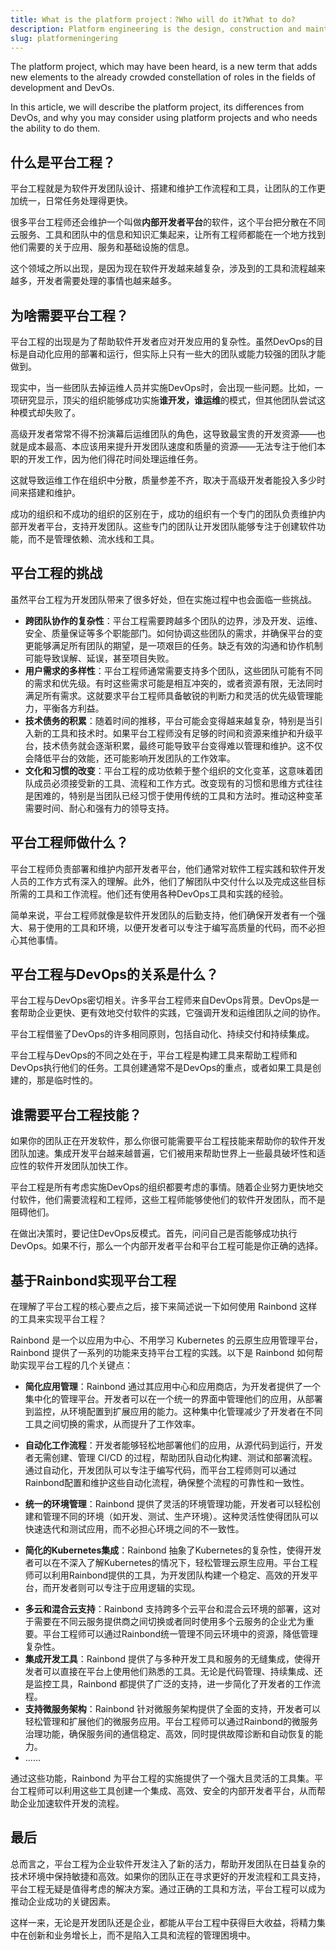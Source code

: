 ```yaml
---
title: What is the platform project：?Who will do it?What to do?
description: Platform engineering is the design, construction and maintenance of workflows and tools for software development teams and the harmonization of team work and faster processing of daily permanent duties.Many platform engineers will also maintain a software called the **Internal Developer Platform** that brings together information and knowledge from different clouds, tools, and teams so that all engineers can find in one place the information they need about their applications, services, and infrastructure.This area arises from the growing complexity of software development, the increasing number of tools and processes involved and the growing number of things that developers need to address.
slug: platformeningering
---
```


The platform project, which may have been heard, is a new term that adds new elements to the already crowded constellation of roles in the fields of development and DevOs.

In this article, we will describe the platform project, its differences from DevOs, and why you may consider using platform projects and who needs the ability to do them.

<!--truncate-->

## 什么是平台工程？

平台工程就是为软件开发团队设计、搭建和维护工作流程和工具，让团队的工作更加统一，日常任务处理得更快。

很多平台工程师还会维护一个叫做**内部开发者平台**的软件，这个平台把分散在不同云服务、工具和团队中的信息和知识汇集起来，让所有工程师都能在一个地方找到他们需要的关于应用、服务和基础设施的信息。

这个领域之所以出现，是因为现在软件开发越来越复杂，涉及到的工具和流程越来越多，开发者需要处理的事情也越来越多。

## 为啥需要平台工程？

平台工程的出现是为了帮助软件开发者应对开发应用的复杂性。虽然DevOps的目标是自动化应用的部署和运行，但实际上只有一些大的团队或能力较强的团队才能做到。

现实中，当一些团队去掉运维人员并实施DevOps时，会出现一些问题。比如，一项研究显示，顶尖的组织能够成功实施**谁开发，谁运维**的模式，但其他团队尝试这种模式却失败了。

高级开发者常常不得不扮演幕后运维团队的角色，这导致最宝贵的开发资源——也就是成本最高、本应该用来提升开发团队速度和质量的资源——无法专注于他们本职的开发工作，因为他们得花时间处理运维任务。

这就导致运维工作在组织中分散，质量参差不齐，取决于高级开发者能投入多少时间来搭建和维护。

成功的组织和不成功的组织的区别在于，成功的组织有一个专门的团队负责维护内部开发者平台，支持开发团队。这些专门的团队让开发团队能够专注于创建软件功能，而不是管理依赖、流水线和工具。

## 平台工程的挑战

虽然平台工程为开发团队带来了很多好处，但在实施过程中也会面临一些挑战。

- **跨团队协作的复杂性**：平台工程需要跨越多个团队的边界，涉及开发、运维、安全、质量保证等多个职能部门。如何协调这些团队的需求，并确保平台的变更能够满足所有团队的期望，是一项艰巨的任务。缺乏有效的沟通和协作机制可能导致误解、延误，甚至项目失败。
- **用户需求的多样性**：平台工程师通常需要支持多个团队，这些团队可能有不同的需求和优先级。有时这些需求可能是相互冲突的，或者资源有限，无法同时满足所有需求。这就要求平台工程师具备敏锐的判断力和灵活的优先级管理能力，平衡各方利益。
- **技术债务的积累**：随着时间的推移，平台可能会变得越来越复杂，特别是当引入新的工具和技术时。如果平台工程师没有足够的时间和资源来维护和升级平台，技术债务就会逐渐积累，最终可能导致平台变得难以管理和维护。这不仅会降低平台的效能，还可能影响开发团队的工作效率。
- **文化和习惯的改变**：平台工程的成功依赖于整个组织的文化变革，这意味着团队成员必须接受新的工具、流程和工作方式。改变现有的习惯和思维方式往往是困难的，特别是当团队已经习惯于使用传统的工具和方法时。推动这种变革需要时间、耐心和强有力的领导支持。

## 平台工程师做什么？

平台工程师负责部署和维护内部开发者平台，他们通常对软件工程实践和软件开发人员的工作方式有深入的理解。此外，他们了解团队中交付什么以及完成这些目标所需的工具和工作流程。他们还有使用各种DevOps工具和实践的经验。

简单来说，平台工程师就像是软件开发团队的后勤支持，他们确保开发者有一个强大、易于使用的工具和环境，以便开发者可以专注于编写高质量的代码，而不必担心其他事情。

## 平台工程与DevOps的关系是什么？

平台工程与DevOps密切相关。许多平台工程师来自DevOps背景。DevOps是一套帮助企业更快、更有效地交付软件的实践，它强调开发和运维团队之间的协作。

平台工程借鉴了DevOps的许多相同原则，包括自动化、持续交付和持续集成。

平台工程与DevOps的不同之处在于，平台工程是构建工具来帮助工程师和DevOps执行他们的任务。工具创建通常不是DevOps的重点，或者如果工具是创建的，那是临时性的。

## 谁需要平台工程技能？

如果你的团队正在开发软件，那么你很可能需要平台工程技能来帮助你的软件开发团队加速。集成开发平台越来越普遍，它们被用来帮助世界上一些最具破坏性和适应性的软件开发团队加快工作。

平台工程是所有考虑实施DevOps的组织都要考虑的事情。随着企业努力更快地交付软件，他们需要流程和工程师，这些工程师能够使他们的软件开发团队，而不是阻碍他们。

在做出决策时，要记住DevOps反模式。首先，问问自己是否能够成功执行DevOps。如果不行，那么一个内部开发者平台和平台工程可能是你正确的选择。

## 基于Rainbond实现平台工程

在理解了平台工程的核心要点之后，接下来简述说一下如何使用 Rainbond 这样的工具来实现平台工程？

Rainbond 是一个以应用为中心、不用学习 Kubernetes 的云原生应用管理平台，Rainbond 提供了一系列的功能来支持平台工程的实践。以下是 Rainbond 如何帮助实现平台工程的几个关键点：

- **简化应用管理**：Rainbond 通过其应用中心和应用商店，为开发者提供了一个集中化的管理平台。开发者可以在一个统一的界面中管理他们的应用，从部署到监控，从环境配置到扩展应用的能力。这种集中化管理减少了开发者在不同工具之间切换的需求，从而提升了工作效率。

- **自动化工作流程**：开发者能够轻松地部署他们的应用，从源代码到运行，开发者无需创建、管理 CI/CD 的过程，帮助团队自动化构建、测试和部署流程。通过自动化，开发团队可以专注于编写代码，而平台工程师则可以通过Rainbond配置和维护这些自动化流程，确保整个流程的可靠性和一致性。

- **统一的环境管理**：Rainbond 提供了灵活的环境管理功能，开发者可以轻松创建和管理不同的环境（如开发、测试、生产环境）。这种灵活性使得团队可以快速迭代和测试应用，而不必担心环境之间的不一致性。

- **简化的Kubernetes集成**：Rainbond 抽象了Kubernetes的复杂性，使得开发者可以在不深入了解Kubernetes的情况下，轻松管理云原生应用。平台工程师可以利用Rainbond提供的工具，为开发团队构建一个稳定、高效的开发平台，而开发者则可以专注于应用逻辑的实现。

* **多云和混合云支持**：Rainbond 支持跨多个云平台和混合云环境的部署，这对于需要在不同云服务提供商之间切换或者同时使用多个云服务的企业尤为重要。平台工程师可以通过Rainbond统一管理不同云环境中的资源，降低管理复杂性。
* **集成开发工具**：Rainbond 提供了与多种开发工具和服务的无缝集成，使得开发者可以直接在平台上使用他们熟悉的工具。无论是代码管理、持续集成、还是监控工具，Rainbond 都提供了广泛的支持，进一步简化了开发者的工作流程。
* **支持微服务架构**：Rainbond 针对微服务架构提供了全面的支持，开发者可以轻松管理和扩展他们的微服务应用。平台工程师可以通过Rainbond的微服务治理功能，确保服务间的通信稳定、高效，同时提供故障诊断和自动恢复的能力。
* ......

通过这些功能，Rainbond 为平台工程的实施提供了一个强大且灵活的工具集。平台工程师可以利用这些工具创建一个集成、高效、安全的内部开发者平台，从而帮助企业加速软件开发的流程。

## 最后

总而言之，平台工程为企业软件开发注入了新的活力，帮助开发团队在日益复杂的技术环境中保持敏捷和高效。如果你的团队正在寻求更好的开发流程和工具支持，平台工程无疑是值得考虑的解决方案。通过正确的工具和方法，平台工程可以成为推动企业成功的关键因素。

这样一来，无论是开发团队还是企业，都能从平台工程中获得巨大收益，将精力集中在创新和业务增长上，而不是陷入工具和流程的管理困境中。



